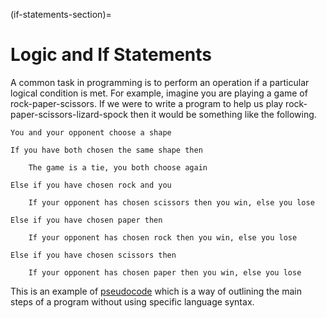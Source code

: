 (if-statements-section)=
# Logic and If Statements

A common task in programming is to perform an operation if a particular logical condition is met. For example, imagine you are playing a game of rock-paper-scissors. If we were to write a program to help us play rock-paper-scissors-lizard-spock then it would be something like the following.

```text
You and your opponent choose a shape

If you have both chosen the same shape then

    The game is a tie, you both choose again

Else if you have chosen rock and you

    If your opponent has chosen scissors then you win, else you lose

Else if you have chosen paper then

    If your opponent has chosen rock then you win, else you lose

Else if you have chosen scissors then

    If your opponent has chosen paper then you win, else you lose
```

This is an example of <a href="https://en.wikipedia.org/wiki/Pseudocode#:~:text=In%20computer%20science%2C%20pseudocode%20is,notation%20of%20actions%20and%20conditions." target="_blank">pseudocode</a> which is a way of outlining the main steps of a program without using specific language syntax.
